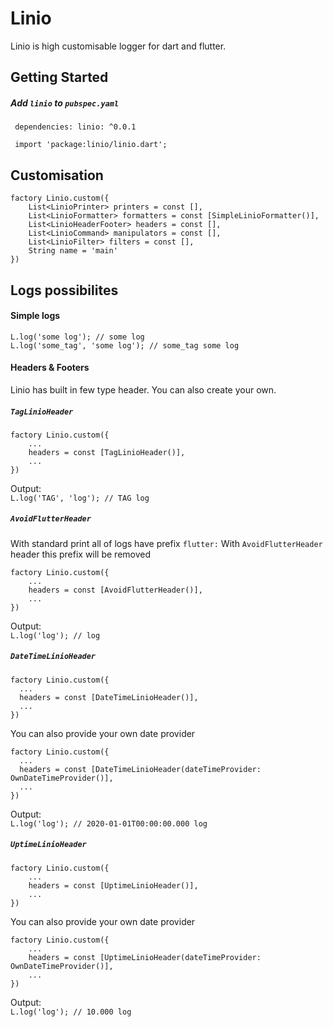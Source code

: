 
# Linio
Linio is high customisable logger for dart and flutter.

## Getting Started

##### Add  `linio`  to  `pubspec.yaml`
```  
 dependencies: linio: ^0.0.1
 
 import 'package:linio/linio.dart';
```  

## Customisation

```  
factory Linio.custom({  
	List<LinioPrinter> printers = const [], 
	List<LinioFormatter> formatters = const [SimpleLinioFormatter()],
	List<LinioHeaderFooter> headers = const [], 
	List<LinioCommand> manipulators = const [], 
	List<LinioFilter> filters = const [], 
	String name = 'main'
})  
```  

## Logs possibilites

#### Simple logs

`L.log('some log'); // some log`  
`L.log('some_tag', 'some log'); // some_tag some log`

#### Headers & Footers
Linio has built in few type header. You can also create your own.
##### `TagLinioHeader`

```  
factory Linio.custom({  
	... 
	headers = const [TagLinioHeader()], 
	...
})  
```

Output:  
`L.log('TAG', 'log'); // TAG log`

##### `AvoidFlutterHeader`
With standard print all of logs have prefix `flutter:`
With `AvoidFlutterHeader` header this prefix will be removed
```  
factory Linio.custom({  
	... 
	headers = const [AvoidFlutterHeader()], 
	...
})  
```

Output:  
`L.log('log'); // log`

##### `DateTimeLinioHeader`

```  
factory Linio.custom({  
  ...  
  headers = const [DateTimeLinioHeader()],  
  ...  
})  
```  

You can also provide your own date provider


```  
factory Linio.custom({  
  ...  
  headers = const [DateTimeLinioHeader(dateTimeProvider: OwnDateTimeProvider()],  
  ...  
})  
```

Output:  
`L.log('log'); // 2020-01-01T00:00:00.000 log`


##### `UptimeLinioHeader`

```  
factory Linio.custom({  
	...
	headers = const [UptimeLinioHeader()], 
	...
})  
```  

You can also provide your own date provider

```  
factory Linio.custom({  
	... 
	headers = const [UptimeLinioHeader(dateTimeProvider: OwnDateTimeProvider()], 		
	...
})  
```

Output:  
`L.log('log'); // 10.000 log`